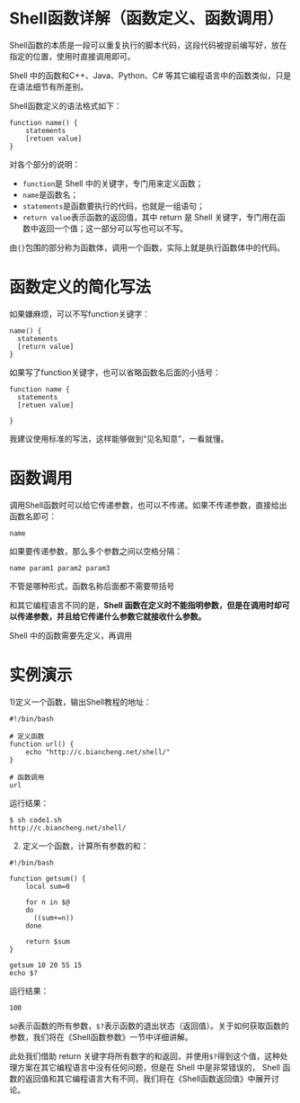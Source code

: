 # Shell函数详解（函数定义、函数调用）
Shell函数的本质是一段可以重复执行的脚本代码，这段代码被提前编写好，放在指定的位置，使用时直接调用即可。

Shell 中的函数和C++、Java、Python、C# 等其它编程语言中的函数类似，只是在语法细节有所差别。

Shell函数定义的语法格式如下：
```shell
function name() {
    statements
    [retuen value]
}
```
对各个部分的说明：
+ `function`是 Shell 中的关键字，专门用来定义函数；
+ `name`是函数名；
+ `statements`是函数要执行的代码，也就是一组语句；
+ `return value`表示函数的返回值，其中 return 是 Shell 关键字，专门用在函数中返回一个值；这一部分可以写也可以不写。

由`{}`包围的部分称为函数体，调用一个函数，实际上就是执行函数体中的代码。

# 函数定义的简化写法
如果嫌麻烦，可以不写function关键字：
```shell
name() {
  statements
  [return value]
}
```
如果写了function关键字，也可以省略函数名后面的小括号：
```shell
function name {
  statements
  [retuen value]
    
}
```
我建议使用标准的写法，这样能够做到“见名知意”，一看就懂。

# 函数调用
调用Shell函数时可以给它传递参数，也可以不传递。如果不传递参数，直接给出函数名即可：
```shell
name
```
如果要传递参数，那么多个参数之间以空格分隔：
```shell
name param1 param2 param3
```
不管是哪种形式，函数名称后面都不需要带括号

和其它编程语言不同的是，**Shell 函数在定义时不能指明参数，但是在调用时却可以传递参数，并且给它传递什么参数它就接收什么参数。**

Shell 中的函数需要先定义，再调用

# 实例演示
1)定义一个函数，输出Shell教程的地址：
```shell
#!/bin/bash

# 定义函数
function url() {
    echo "http://c.biancheng.net/shell/"
}

# 函数调用
url
```
运行结果：
```shell
$ sh code1.sh
http://c.biancheng.net/shell/
```
2) 定义一个函数，计算所有参数的和：
```shell
#!/bin/bash

function getsum() {
    local sum=0

    for n in $@
    do
      ((sum+=n))
    done

    return $sum
}

getsum 10 20 55 15
echo $?
```
运行结果：
```shell
100
```

`$@`表示函数的所有参数，`$?`表示函数的退出状态（返回值）。关于如何获取函数的参数，我们将在《Shell函数参数》一节中详细讲解。

此处我们借助 return 关键字将所有数字的和返回，并使用`$?`得到这个值，这种处理方案在其它编程语言中没有任何问题，但是在 Shell 中是非常错误的，
Shell 函数的返回值和其它编程语言大有不同，我们将在《Shell函数返回值》中展开讨论。